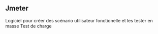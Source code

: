 ## Jmeter

Logiciel pour créer des scénario utilisateur fonctionelle et les tester en masse
Test de charge
